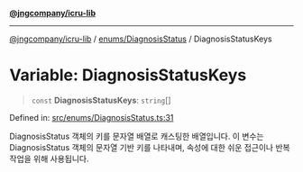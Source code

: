 [**@jngcompany/icru-lib**](../../../README.md)

***

[@jngcompany/icru-lib](../../../README.md) / [enums/DiagnosisStatus](../README.md) / DiagnosisStatusKeys

# Variable: DiagnosisStatusKeys

> `const` **DiagnosisStatusKeys**: `string`[]

Defined in: [src/enums/DiagnosisStatus.ts:31](https://github.com/jngcompany/icru-lib/blob/d3a4d9c24074b22f396121b6f6d7c5106c66ae75/src/enums/DiagnosisStatus.ts#L31)

DiagnosisStatus 객체의 키를 문자열 배열로 캐스팅한 배열입니다.
이 변수는 DiagnosisStatus 객체의 문자열 기반 키를 나타내며,
속성에 대한 쉬운 접근이나 반복 작업을 위해 사용됩니다.
